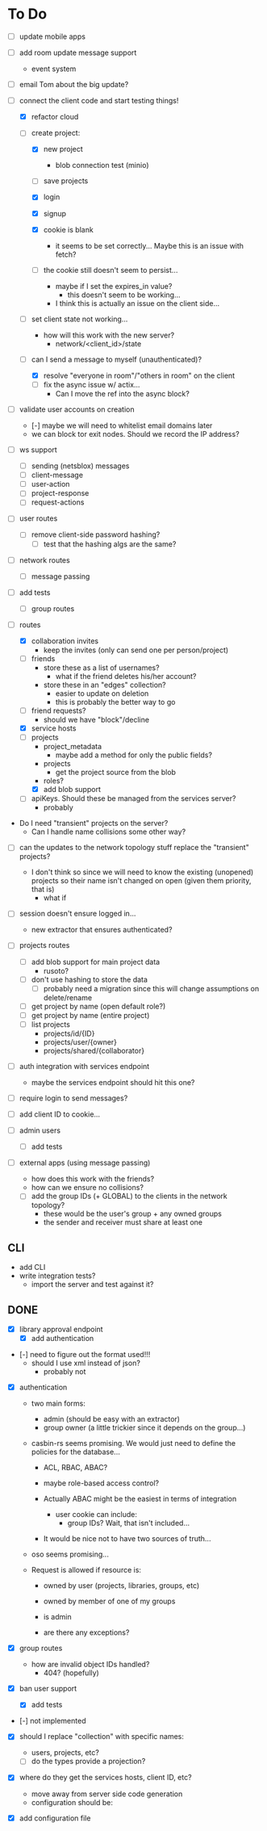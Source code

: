 # To Do
- [ ] update mobile apps

- [ ] add room update message support
    - event system

- [ ] email Tom about the big update?

- [ ] connect the client code and start testing things!
    - [x] refactor cloud
    - [ ] create project:
        - [x] new project
            - blob connection test (minio)
        - [ ] save projects
        - [x] login
        - [x] signup
        - [x] cookie is blank
            - it seems to be set correctly... Maybe this is an issue with fetch?

        - [ ] the cookie still doesn't seem to persist...
            - maybe if I set the expires_in value?
                - this doesn't seem to be working...
            - I think this is actually an issue on the client side...

    - [ ] set client state not working...
        - how will this work with the new server?
            - network/<client_id>/state

    - [ ] can I send a message to myself (unauthenticated)?
        - [x] resolve "everyone in room"/"others in room" on the client
        - [ ] fix the async issue w/ actix...
            - Can I move the ref into the async block?

- [ ] validate user accounts on creation
    - [-] maybe we will need to whitelist email domains later
    - we can block tor exit nodes. Should we record the IP address?

- [ ] ws support
    - [ ] sending (netsblox) messages
    - [ ] client-message
    - [ ] user-action
    - [ ] project-response
    - [ ] request-actions

- [ ] user routes
    - [ ] remove client-side password hashing?
        - [ ] test that the hashing algs are the same?

- [ ] network routes
    - [ ] message passing

- [ ] add tests
    - [ ] group routes

- [ ] routes
    - [x] collaboration invites
        - keep the invites (only can send one per person/project)
    - [ ] friends
        - store these as a list of usernames?
            - what if the friend deletes his/her account?
        - store these in an "edges" collection?
            - easier to update on deletion
            - this is probably the better way to go
    - [ ] friend requests?
        - should we have "block"/decline
    - [x] service hosts
    - [ ] projects
        - project_metadata
            - maybe add a method for only the public fields?
        - projects
            - get the project source from the blob
        - roles?
        - [x] add blob support

    - [ ] apiKeys. Should these be managed from the services server?
        - probably


- Do I need "transient" projects on the server?
    - Can I handle name collisions some other way?

- [ ] can the updates to the network topology stuff replace the "transient" projects?
    - I don't think so since we will need to know the existing (unopened) projects so their name isn't changed on open (given them priority, that is)
        - what if 

- [ ] session doesn't ensure logged in...
     - new extractor that ensures authenticated?

- [ ] projects routes
    - [ ] add blob support for main project data
        - rusoto?
    - [ ] don't use hashing to store the data
        - [ ] probably need a migration since this will change assumptions on delete/rename
    - [ ] get project by name (open default role?)
    - [ ] get project by name (entire project)
    - [ ] list projects
        - projects/id/{ID}
        - projects/user/{owner}
        - projects/shared/{collaborator}

- [ ] auth integration with services endpoint
    - maybe the services endpoint should hit this one?

- [ ] require login to send messages?

- [ ] add client ID to cookie...

- [ ] admin users
    - [ ] add tests

- [ ] external apps (using message passing)
    - how does this work with the friends?
    - how can we ensure no collisions?
    - [ ] add the group IDs (+ GLOBAL) to the clients in the network topology?
        - these would be the user's group + any owned groups
        - the sender and receiver must share at least one

## CLI
- add CLI
- write integration tests?
    - import the server and test against it?

## DONE
- [x] library approval endpoint
    - [x] add authentication

- [-] need to figure out the format used!!!
    - should I use xml instead of json?
        - probably not

- [x] authentication
    - two main forms:
        - admin (should be easy with an extractor)
        - group owner (a little trickier since it depends on the group...)
    - casbin-rs seems promising. We would just need to define the policies for the database...
        - ACL, RBAC, ABAC?
        - maybe role-based access control?
        - Actually ABAC might be the easiest in terms of integration
            - user cookie can include:
                - group IDs? Wait, that isn't included...

        - It would be nice not to have two sources of truth...

    - oso seems promising...

    - Request is allowed if resource is:
        - owned by user (projects, libraries, groups, etc)
        - owned by member of one of my groups
        - is admin

        - are there any exceptions?

- [x] group routes
    - how are invalid object IDs handled?
        - 404? (hopefully)

- [x] ban user support
    - [x] add tests

- [-] not implemented

- [x] should I replace "collection" with specific names:
    - users, projects, etc?
    - [ ] do the types provide a projection?

- [x] where do they get the services hosts, client ID, etc?
    - move away from server side code generation
    - configuration should be:

- [x] add configuration file

